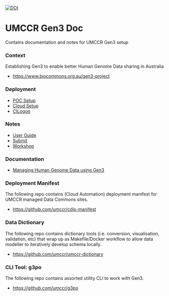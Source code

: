 [![DOI](https://zenodo.org/badge/355416674.svg)](https://zenodo.org/badge/latestdoi/355416674)

# UMCCR Gen3 Doc

Contains documentation and notes for UMCCR Gen3 setup

### Context

Establishing Gen3 to enable better Human Genome Data sharing in Australia
- https://www.biocommons.org.au/gen3-project

### Deployment

- [POC Setup](poc)
- [Cloud Setup](cloud)
- [CILogon](cilogon)

### Notes

- [User Guide](user-guide)
- [Submit](submit)
- [Workshop](workshop)

### Documentation

- [Managing Human Genome Data using Gen3](http://support.biocommons.org.au/support/solutions/folders/6000240262)

### Deployment Manifest

The following repo contains (Cloud Automation) deployment manifest for UMCCR managed Data Commons sites.

- https://github.com/umccr/cdis-manifest

### Data Dictionary

The following repo contains dictionary tools (i.e. conversion, visualisation, validation, etc) that wrap up as Makefile/Docker workflow to allow data modeller to iteratively develop schema locally.

- https://github.com/umccr/umccr-dictionary


### CLI Tool: g3po

The following repo contains assorted utility CLI to work with Gen3.

- https://github.com/umccr/g3po
